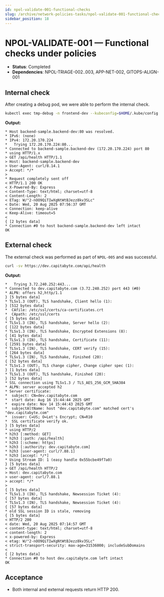 ```yaml
---
id: npol-validate-001-functional-checks
slug: /archive/network-policies-tasks/npol-validate-001-functional-checks
sidebar_position: 18
---
```


# NPOL-VALIDATE-001 — Functional checks under policies

- **Status**: Completed
- **Dependencies**: NPOL-TRIAGE-002..003, APP-NET-002, GITOPS-ALIGN-001

## Internal check

After creating a debug pod, we were able to perform the internal check.

```bash title="Internal connectivity check"
kubectl exec tmp-debug -n frontend-dev --kubeconfig=$HOME/.kube/config -- curl -sv http://backend-sample.backend-dev:80/api/health
```

**Output:**

```
* Host backend-sample.backend-dev:80 was resolved.
* IPv6: (none)
* IPv4: 172.20.170.224
*   Trying 172.20.170.224:80...
* Connected to backend-sample.backend-dev (172.20.170.224) port 80
* using HTTP/1.x
> GET /api/health HTTP/1.1
> Host: backend-sample.backend-dev
> User-Agent: curl/8.14.1
> Accept: */*
>
* Request completely sent off
< HTTP/1.1 200 OK
< X-Powered-By: Express
< Content-Type: text/html; charset=utf-8
< Content-Length: 2
< ETag: W/"2-nOO9QiTIwXgNtWtBJezz8kv3SLc"
< Date: Wed, 20 Aug 2025 07:56:37 GMT
< Connection: keep-alive
< Keep-Alive: timeout=5
<
{ [2 bytes data]
* Connection #0 to host backend-sample.backend-dev left intact
OK
```

## External check

The external check was performed as part of `NPOL-005` and was successful.

```bash title="External connectivity check"
curl -sv https://dev.capitabyte.com/api/health
```

**Output:**

```
*   Trying 3.72.240.252:443...
* Connected to dev.capitabyte.com (3.72.240.252) port 443 (#0)
* ALPN: offers h2,http/1.1
} [5 bytes data]
* TLSv1.3 (OUT), TLS handshake, Client hello (1):
} [512 bytes data]
*  CAfile: /etc/ssl/certs/ca-certificates.crt
*  CApath: /etc/ssl/certs
{ [5 bytes data]
* TLSv1.3 (IN), TLS handshake, Server hello (2):
{ [122 bytes data]
* TLSv1.3 (IN), TLS handshake, Encrypted Extensions (8):
{ [41 bytes data]
* TLSv1.3 (IN), TLS handshake, Certificate (11):
{ [2591 bytes data]
* TLSv1.3 (IN), TLS handshake, CERT verify (15):
{ [264 bytes data]
* TLSv1.3 (IN), TLS handshake, Finished (20):
{ [52 bytes data]
* TLSv1.3 (OUT), TLS change cipher, Change cipher spec (1):
} [1 bytes data]
* TLSv1.3 (OUT), TLS handshake, Finished (20):
} [52 bytes data]
* SSL connection using TLSv1.3 / TLS_AES_256_GCM_SHA384
* ALPN: server accepted h2
* Server certificate:
*  subject: CN=dev.capitabyte.com
*  start date: Aug 16 15:44:44 2025 GMT
*  expire date: Nov 14 15:44:43 2025 GMT
*  subjectAltName: host "dev.capitabyte.com" matched cert's "dev.capitabyte.com"
*  issuer: C=US; O=Let's Encrypt; CN=R10
*  SSL certificate verify ok.
} [5 bytes data]
* using HTTP/2
* h2h3 [:method: GET]
* h2h3 [:path: /api/health]
* h2h3 [:scheme: https]
* h2h3 [:authority: dev.capitabyte.com]
* h2h3 [user-agent: curl/7.88.1]
* h2h3 [accept: */*]
* Using Stream ID: 1 (easy handle 0x55bcbe49f7a0)
} [5 bytes data]
> GET /api/health HTTP/2
> Host: dev.capitabyte.com
> user-agent: curl/7.88.1
> accept: */*
>
{ [5 bytes data]
* TLSv1.3 (IN), TLS handshake, Newsession Ticket (4):
{ [57 bytes data]
* TLSv1.3 (IN), TLS handshake, Newsession Ticket (4):
{ [57 bytes data]
* old SSL session ID is stale, removing
{ [5 bytes data]
< HTTP/2 200
< date: Wed, 20 Aug 2025 07:14:57 GMT
< content-type: text/html; charset=utf-8
< content-length: 2
< x-powered-by: Express
< etag: W/"2-nOO9QiTIwXgNtWtBJezz8kv3SLc"
< strict-transport-security: max-age=31536000; includeSubDomains
<
{ [2 bytes data]
* Connection #0 to host dev.capitabyte.com left intact
OK
```

## Acceptance

- Both internal and external requests return HTTP 200.
